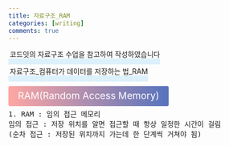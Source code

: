 ```yaml
---
title: 자료구조_RAM
categories: [writing]
comments: true
---
```

<p><span style="border-bottom: 12px solid #dcf1fb; padding: 0 0 0 0.2em;">코드잇의 자료구조 수업을 참고하여 작성하였습니다</span></p>
<p><span style="border-bottom: 12px solid #dcf1fb; padding: 0 0 0 0.2em;">자료구조_컴퓨터가 데이터를 저장하는 법_RAM</span></p>

<html lang="en">
<head>
    <meta charset="UTF-8">
    <title>정의</title>
</head>
<body>

<pre>
</pre>

<p><span style="background: linear-gradient(to right, #ffa7a3, #5673bd); padding: 0.43em 1em; font-size: 19px; border-radius: 3px; color: #ffffff;">RAM(Random Access Memory)</span></p>

<pre>
1. RAM : 임의 접근 메모리
임의 접근 : 저장 위치를 알면 접근할 때 항상 일정한 시간이 걸림
(순차 접근 : 저장된 위치까지 가는데 한 단계씩 거쳐야 됨)
</pre>
</body>
</html>

